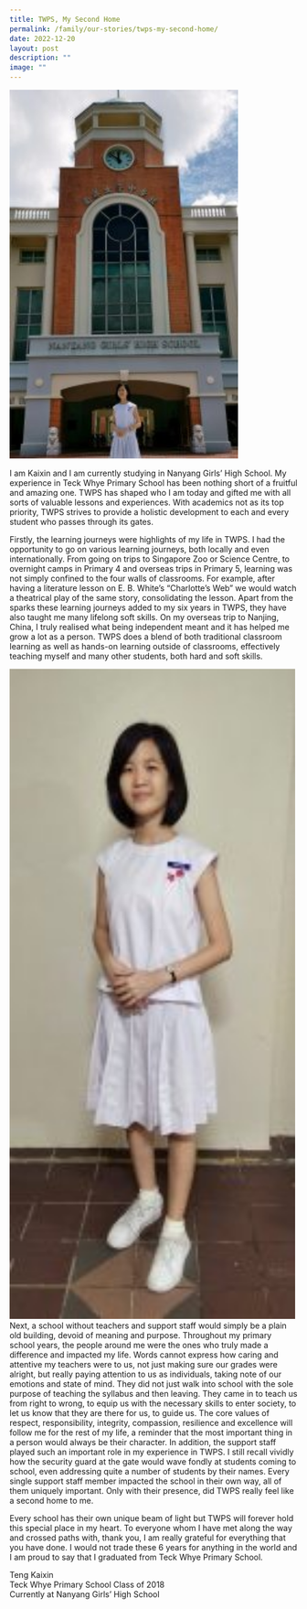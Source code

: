```yaml
---
title: TWPS, My Second Home
permalink: /family/our-stories/twps-my-second-home/
date: 2022-12-20
layout: post
description: ""
image: ""
---
```

<img src="/images/kaixin1.jpeg" 
         style="width:400px"
	/>
<br>

I am Kaixin and I am currently studying in Nanyang Girls’ High School. My experience in Teck Whye Primary School has been nothing short of a fruitful and amazing one. TWPS has shaped who I am today and gifted me with all sorts of valuable lessons and experiences. With academics not as its top priority, TWPS strives to provide a holistic development to each and every student who passes through its gates.

Firstly, the learning journeys were highlights of my life in TWPS. I had the opportunity to go on various learning journeys, both locally and even internationally. From going on trips to Singapore Zoo or Science Centre, to overnight camps in Primary 4 and overseas trips in Primary 5, learning was not simply confined to the four walls of classrooms. For example, after having a literature lesson on E. B. White’s “Charlotte’s Web” we would watch a theatrical play of the same story, consolidating the lesson. Apart from the sparks these learning journeys added to my six years in TWPS, they have also taught me many lifelong soft skills. On my overseas trip to Nanjing, China, I truly realised what being independent meant and it has helped me grow a lot as a person. TWPS does a blend of both traditional classroom learning as well as hands-on learning outside of classrooms, effectively teaching myself and many other students, both hard and soft skills.

<img src="/images/kaixin2.jpeg" 
         style="width:500px"
	/>
<br>
Next, a school without teachers and support staff would simply be a plain old building, devoid of meaning and purpose. Throughout my primary school years, the people around me were the ones who truly made a difference and impacted my life. Words cannot express how caring and attentive my teachers were to us, not just making sure our grades were alright, but really paying attention to us as individuals, taking note of our emotions and state of mind. They did not just walk into school with the sole purpose of teaching the syllabus and then leaving. They came in to teach us from right to wrong, to equip us with the necessary skills to enter society, to let us know that they are there for us, to guide us. The core values of respect, responsibility, integrity, compassion, resilience and excellence will follow me for the rest of my life, a reminder that the most important thing in a person would always be their character. In addition, the support staff played such an important role in my experience in TWPS. I still recall vividly how the security guard at the gate would wave fondly at students coming to school, even addressing quite a number of students by their names. Every single support staff member impacted the school in their own way, all of them uniquely important. Only with their presence, did TWPS really feel like a second home to me.

Every school has their own unique beam of light but TWPS will forever hold this special place in my heart. To everyone whom I have met along the way and crossed paths with, thank you, I am really grateful for everything that you have done. I would not trade these 6 years for anything in the world and I am proud to say that I graduated from Teck Whye Primary School.

Teng Kaixin  
Teck Whye Primary School Class of 2018  
Currently at Nanyang Girls’ High School